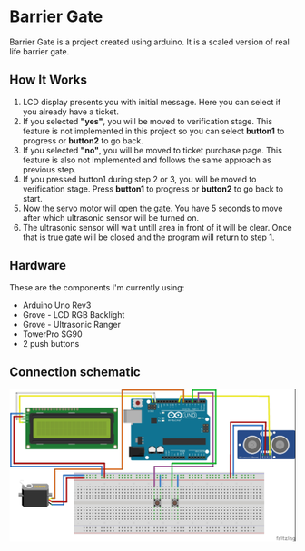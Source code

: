 # Barrier Gate

Barrier Gate is a project created using arduino. It is a scaled version of real life barrier gate.

## How It Works

1. LCD display presents you with initial message. Here you can select if you already have a ticket.
2. If you selected **"yes"**, you will be moved to verification stage. This feature is not implemented in this project so you can select **button1** to progress or **button2** to go back.
3. If you selected **"no"**, you will be moved to ticket purchase page. This feature is also not implemented and follows the same approach as previous step.
4. If you pressed button1 during step 2 or 3, you will be moved to verification stage. Press **button1** to progress or **button2** to go back to start.
5. Now the servo motor will open the gate. You have 5 seconds to move after which ultrasonic sensor will be turned on.
6. The ultrasonic sensor will wait untill area in front of it will be clear. Once that is true gate will be closed and the program will return to step 1.

## Hardware

These are the components I'm currently using:

- Arduino Uno Rev3
- Grove - LCD RGB Backlight
- Grove - Ultrasonic Ranger
- TowerPro SG90
- 2 push buttons

## Connection schematic

![SCHEMATIC !](barrier-gate.jpg)
